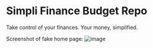 # Simpli Finance Budget Repo
Take control of your finances. Your money, simplified.

Screenshot of fake home page:
![image](https://user-images.githubusercontent.com/111506532/195370143-92f88bf8-9d89-4fe0-b7bd-d795a5cbacc2.png)
